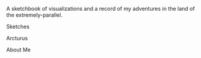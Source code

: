 
A sketchbook of visualizations and a record of my adventures in the land of the extremely-parallel.

Sketches

Arcturus

About Me





